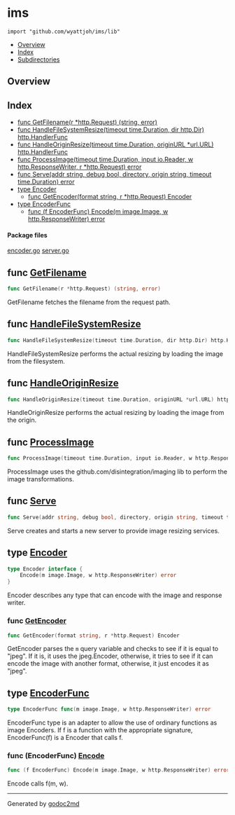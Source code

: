 

# ims
`import "github.com/wyattjoh/ims/lib"`

* [Overview](#pkg-overview)
* [Index](#pkg-index)
* [Subdirectories](#pkg-subdirectories)

## <a name="pkg-overview">Overview</a>



## <a name="pkg-index">Index</a>
* [func GetFilename(r *http.Request) (string, error)](#GetFilename)
* [func HandleFileSystemResize(timeout time.Duration, dir http.Dir) http.HandlerFunc](#HandleFileSystemResize)
* [func HandleOriginResize(timeout time.Duration, originURL *url.URL) http.HandlerFunc](#HandleOriginResize)
* [func ProcessImage(timeout time.Duration, input io.Reader, w http.ResponseWriter, r *http.Request) error](#ProcessImage)
* [func Serve(addr string, debug bool, directory, origin string, timeout time.Duration) error](#Serve)
* [type Encoder](#Encoder)
  * [func GetEncoder(format string, r *http.Request) Encoder](#GetEncoder)
* [type EncoderFunc](#EncoderFunc)
  * [func (f EncoderFunc) Encode(m image.Image, w http.ResponseWriter) error](#EncoderFunc.Encode)


#### <a name="pkg-files">Package files</a>
[encoder.go](/src/github.com/wyattjoh/ims/lib/encoder.go) [server.go](/src/github.com/wyattjoh/ims/lib/server.go) 





## <a name="GetFilename">func</a> [GetFilename](/src/target/server.go?s=1734:1783#L61)
``` go
func GetFilename(r *http.Request) (string, error)
```
GetFilename fetches the filename from the request path.



## <a name="HandleFileSystemResize">func</a> [HandleFileSystemResize](/src/target/server.go?s=2293:2374#L76)
``` go
func HandleFileSystemResize(timeout time.Duration, dir http.Dir) http.HandlerFunc
```
HandleFileSystemResize performs the actual resizing by loading the image
from the filesystem.



## <a name="HandleOriginResize">func</a> [HandleOriginResize](/src/target/server.go?s=3236:3319#L110)
``` go
func HandleOriginResize(timeout time.Duration, originURL *url.URL) http.HandlerFunc
```
HandleOriginResize performs the actual resizing by loading the image
from the origin.



## <a name="ProcessImage">func</a> [ProcessImage](/src/target/server.go?s=394:497#L13)
``` go
func ProcessImage(timeout time.Duration, input io.Reader, w http.ResponseWriter, r *http.Request) error
```
ProcessImage uses the github.com/disintegration/imaging lib to perform the
image transformations.



## <a name="Serve">func</a> [Serve](/src/target/server.go?s=4511:4601#L156)
``` go
func Serve(addr string, debug bool, directory, origin string, timeout time.Duration) error
```
Serve creates and starts a new server to provide image resizing services.




## <a name="Encoder">type</a> [Encoder](/src/target/encoder.go?s=916:994#L30)
``` go
type Encoder interface {
    Encode(m image.Image, w http.ResponseWriter) error
}
```
Encoder describes any type that can encode with the image and response
writer.







### <a name="GetEncoder">func</a> [GetEncoder](/src/target/encoder.go?s=402:457#L6)
``` go
func GetEncoder(format string, r *http.Request) Encoder
```
GetEncoder parses the `m` query variable and checks to see if it is equal to
"jpeg". If it is, it uses the jpeg.Encoder, otherwise, it tries to see if it
can encode the image with another format, otherwise, it just encodes it as
"jpeg".





## <a name="EncoderFunc">type</a> [EncoderFunc](/src/target/encoder.go?s=1190:1255#L38)
``` go
type EncoderFunc func(m image.Image, w http.ResponseWriter) error
```
EncoderFunc type is an adapter to allow the use of
ordinary functions as image Encoders. If f is a function
with the appropriate signature, EncoderFunc(f) is a
Encoder that calls f.










### <a name="EncoderFunc.Encode">func</a> (EncoderFunc) [Encode](/src/target/encoder.go?s=1282:1353#L41)
``` go
func (f EncoderFunc) Encode(m image.Image, w http.ResponseWriter) error
```
Encode calls f(m, w).








- - -
Generated by [godoc2md](http://godoc.org/github.com/davecheney/godoc2md)
